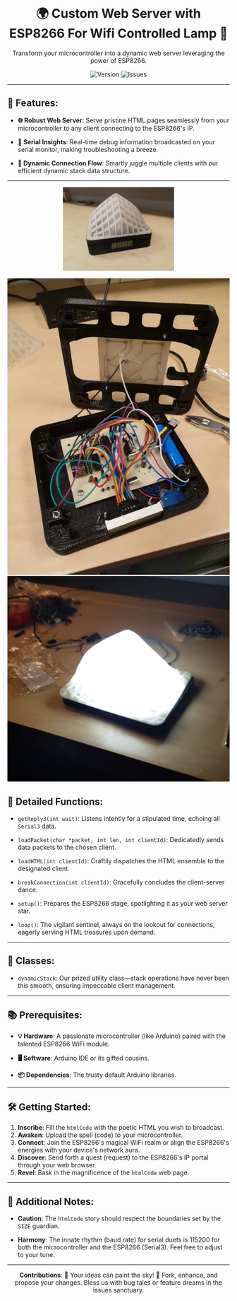 <div align="center">
    <h1>🌍 Custom Web Server with ESP8266 For Wifi Controlled Lamp 📡</h1>
    <p>
        Transform your microcontroller into a dynamic web server leveraging the power of ESP8266.
    </p>
    <img src="https://img.shields.io/badge/Version-1.0-blue.svg?style=for-the-badge" alt="Version">
    <img src="https://img.shields.io/github/issues/egeozgul/AVR-Http-Wifi-Server?style=for-the-badge" alt="Issues">
</div>

---

## 🚀 Features:

- **🌐 Robust Web Server**: Serve pristine HTML pages seamlessly from your microcontroller to any client connecting to the ESP8266's IP.
  
- **🔧 Serial Insights**: Real-time debug information broadcasted on your serial monitor, making troubleshooting a breeze.
  
- **🔗 Dynamic Connection Flow**: Smartly juggle multiple clients with our efficient dynamic stack data structure.

---
<p align="center">
  <img src="m3.webp" width="50%" height="50%">
</p>


![image](m4.webp)
![image](m5.webp)


## 📖 Detailed Functions:

- `getReply3(int wait)`: Listens intently for a stipulated time, echoing all `Serial3` data.
  
- `loadPacket(char *packet, int len, int clientId)`: Dedicatedly sends data packets to the chosen client.
  
- `loadHTML(int clientId)`: Craftily dispatches the HTML ensemble to the designated client.
  
- `breakConnection(int clientId)`: Gracefully concludes the client-server dance.
  
- `setup()`: Prepares the ESP8266 stage, spotlighting it as your web server star.
  
- `loop()`: The vigilant sentinel, always on the lookout for connections, eagerly serving HTML treasures upon demand.

---

## 🧠 Classes:

- `dynamicStack`: Our prized utility class—stack operations have never been this smooth, ensuring impeccable client management.

---

## 📚 Prerequisites:

- **💡 Hardware**: A passionate microcontroller (like Arduino) paired with the talented ESP8266 WiFi module.
  
- **🖥 Software**: Arduino IDE or its gifted cousins.
  
- **📦 Dependencies**: The trusty default Arduino libraries.

---

## 🛠 Getting Started:

1. **Inscribe**: Fill the `htmlCode` with the poetic HTML you wish to broadcast.
2. **Awaken**: Upload the spell (code) to your microcontroller.
3. **Connect**: Join the ESP8266's magical WiFi realm or align the ESP8266's energies with your device's network aura.
4. **Discover**: Send forth a quest (request) to the ESP8266's IP portal through your web browser.
5. **Revel**: Bask in the magnificence of the `htmlCode` web page.

---

## 📌 Additional Notes:

- **Caution**: The `htmlCode` story should respect the boundaries set by the `SIZE` guardian.
  
- **Harmony**: The innate rhythm (baud rate) for serial duets is 115200 for both the microcontroller and the ESP8266 (Serial3). Feel free to adjust to your tune.

---

<div align="center">
    <b>Contributions</b>: 🌟 Your ideas can paint the sky! 🌟 Fork, enhance, and propose your changes. Bless us with bug tales or feature dreams in the issues sanctuary.
</div>
